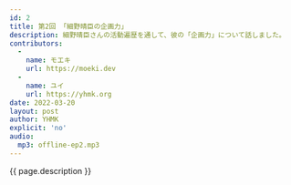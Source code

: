 ```yaml
---
id: 2
title: 第2回 「細野晴臣の企画力」
description: 細野晴臣さんの活動遍歴を通して、彼の「企画力」について話しました。
contributors:
  - 
    name: モエキ
    url: https://moeki.dev
  -
    name: ユイ
    url: https://yhmk.org
date: 2022-03-20
layout: post
author: YHMK
explicit: 'no'
audio:
  mp3: offline-ep2.mp3
---
```


{{ page.description }}
